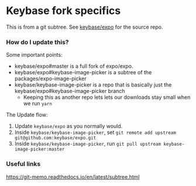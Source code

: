 # Keybase fork specifics

This is from a git subtree. See [keybase/expo](https://github.com/keybase/expo) for the source repo.

### How do I update this?

Some important points:

- keybase/expo#master is a full fork of expo/expo.
- keybase/expo#keybase-image-picker is a subtree of the packages/expo-image-picker
- keybase/keybase-image-picker is a repo that is basically just the keybase/expo#keybase-image-picker branch
  - Keeping this as another repo lets lets our downloads stay small when we run `yarn`

The Update flow:

1. Update `keybase/expo` as you normally would.
1. Inside `keybase/keybase-image-picker`, set `git remote add upstream git@github.com:keybase/expo.git`
1. Inside `keybase/keybase-image-picker`, run `git pull upstream keybase-image-picker:master`

### Useful links

https://git-memo.readthedocs.io/en/latest/subtree.html
